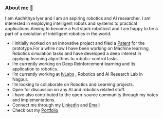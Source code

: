 ### About me 👋

I am Aadhithya Iyer and I am an aspiring robotics and AI researcher. I am interested in employing intelligent robots and systems to practical applications.Aiming to become a Full stack roboticist and I am happy to be a part of a evolution of intelligent robotics in the world. 

- I initially worked on an innovative project  and filed a [Patent](//www.youtube.com/watch?v=ePORvzIond8) for the prototype.For a while now I have been working on Machine learning, Robotics simulation tasks and have developed a deep interest in applying learning algorithms to robotic-control tasks.
- I’m currently working on Deep Reinforcement learning and its application to robotics.
- I’m currently working at [IvLabs](https://www.ivlabs.in/) , Robotics and AI Research Lab in Nagpur.
- I’m looking to collaborate on Robotics and Learning projects.
- Open for discussion on any AI and robotics related stuff.
- I have also contributed to the open-source community through my notes and implementations.
- Connect me through my [LinkedIn](https://www.linkedin.com/in/aadhithya-iyer-147697176/) and [Email](aadhithya14@gmail.com)
- Check out my [Portfolio](https://aadhithya14.wixsite.com/aadhithya)

